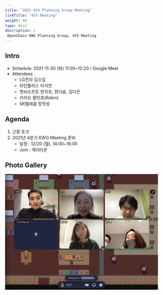 ```yaml
---
title: "2021 4th Planning Group Meeting"
linkTitle: "4th Meeting"
weight: 40
type: docs
description: >
 OpenChain KWG Planning Group, 4th Meeting
---
```


## Intro

* Schedule: 2021-11-30 (화) 11:00~12:20 / Google Meet
* Attendees
  * LG전자 김소임
  * 라인플러스 이서연
  * 엔씨소프트 한지호, 한다솜, 김다은
  * 카카오 황민호(Robin)
  * SK텔레콤 장학성

## Agenda

1. 근황 토크 
2. 2021년 4분기 KWG Meeting 준비
   * 일정 : 12/20 (월), 14:00~16:00
   * Join : 게더타운

## Photo Gallery
![photo](./gathertest.png)